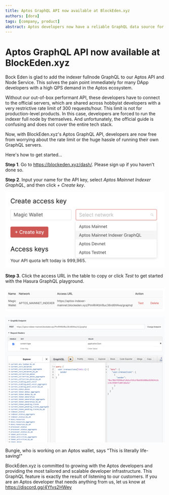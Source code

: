 ```yaml
---
title: Aptos GraphQL API now available at BlockEden.xyz
authors: [dora]
tags: [company, product]
abstract: Aptos developers now have a reliable GraphQL data source for their wallet, NFT marketplace, DeFi swap, and other DApps.
---
```


# Aptos GraphQL API now available at BlockEden.xyz

Bock Eden is glad to add the indexer fullnode GraphQL to our Aptos API and Node Service. This solves the pain point immediately for many DApp developers with a high QPS demand in the Aptos ecosystem.

Without our out-of-box performant API, these developers have to connect to the official servers, which are shared across hobbyist developers with a very restrictive rate limit of 300 requests/hour. This limit is not for production-level products. In this case, developers are forced to run the indexer full node by themselves. And unfortunately, the official guide is confusing and does not cover the entire tech stack.

Now, with BlockEden.xyz's Aptos GraphQL API, developers are now free from worrying about the rate limit or the huge hassle of running their own GraphQL servers.

Here's how to get started...

**Step 1**. Go to https://blockeden.xyz/dash/. Please sign up if you haven't done so.

**Step 2**. Input your name for the API key, select *Aptos Mainnet Indexer GraphQL*, and then click *+ Create key*.

![Get Aptos GraphQL Step 1](./aptos-graphql-step-1.png)

**Step 3**. Click the access URL in the table to copy or click *Test* to get started with the Hasura GraphQL playground.

![Get Aptos GraphQL Step 2](./aptos-graphql-step-2.png)

![Get Aptos GraphQL Step 3](./aptos-graphql-step-3.png)

Bungie, who is working on an Aptos wallet, says "This is literally life-saving!"

BlockEden.xyz is committed to growing with the Aptos developers and providing the most tailored and scalable developer infrastructure. This GraphQL feature is exactly the result of listening to our customers. If you are an Aptos developer that needs anything from us, let us know at https://discord.gg/4Yfvs2HWey
